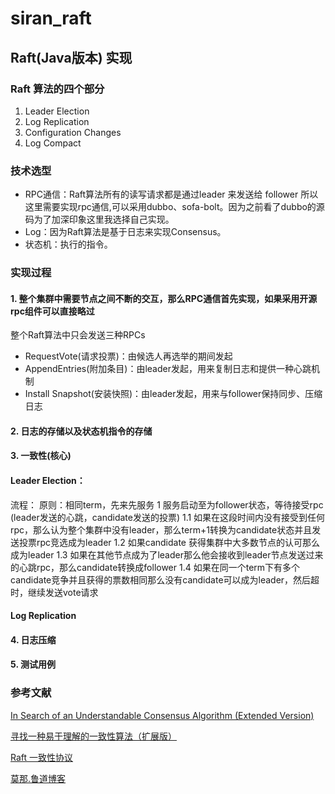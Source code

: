 # siran_raft
## Raft(Java版本) 实现
### Raft 算法的四个部分
1. Leader Election
2. Log Replication
3. Configuration Changes
4. Log Compact

### 技术选型

- RPC通信：Raft算法所有的读写请求都是通过leader 来发送给 follower 所以这里需要实现rpc通信,可以采用dubbo、sofa-bolt。因为之前看了dubbo的源码为了加深印象这里我选择自己实现。
- Log：因为Raft算法是基于日志来实现Consensus。
- 状态机：执行的指令。

### 实现过程
#### 1. 整个集群中需要节点之间不断的交互，那么RPC通信首先实现，如果采用开源rpc组件可以直接略过
整个Raft算法中只会发送三种RPCs
- RequestVote(请求投票)：由候选人再选举的期间发起
- AppendEntries(附加条目)：由leader发起，用来复制日志和提供一种心跳机制
- Install Snapshot(安装快照)：由leader发起，用来与follower保持同步、压缩日志
#### 2. 日志的存储以及状态机指令的存储 
#### 3. 一致性(核心)
#### Leader Election：
流程：
原则：相同term，先来先服务
1 服务启动至为follower状态，等待接受rpc (leader发送的心跳，candidate发送的投票)
1.1 如果在这段时间内没有接受到任何rpc，那么认为整个集群中没有leader，那么term+1转换为candidate状态并且发送投票rpc竞选成为leader
1.2 如果candidate 获得集群中大多数节点的认可那么成为leader
1.3 如果在其他节点成为了leader那么他会接收到leader节点发送过来的心跳rpc，那么candidate转换成follower
1.4 如果在同一个term下有多个candidate竞争并且获得的票数相同那么没有candidate可以成为leader，然后超时，继续发送vote请求
#### Log Replication
#### 4. 日志压缩
#### 5. 测试用例

### 参考文献
[In Search of an Understandable Consensus Algorithm (Extended Version)](https://ramcloud.atlassian.net/wiki/download/attachments/6586375/raft.pdf)

[寻找一种易于理解的一致性算法（扩展版）](https://github.com/maemual/raft-zh_cn/blob/master/raft-zh_cn.md)

[Raft 一致性协议](https://zhuanlan.zhihu.com/p/29678067)

[莫那.鲁道博客](https://thinkinjava.cn/categories/%E5%88%86%E5%B8%83%E5%BC%8F/)

